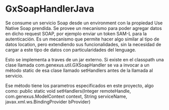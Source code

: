 # GxSoapHandlerJava

Se consume un servicio Soap desde un environment con la propiedad Use Native Soap prendida. 
Se provee un mecanismo para poder agregar datos en dicho request SOAP, por ejemplo enviar un token SAM-L para la autenticación.
Es un mecanismo que permite hacer algo similar al tipo de datos location, pero extendiendo sus funcionalidades, 
sin la necesidad de cargar a este tipo de datos con particularidades del lenguage. 

Esto se implementa a traves de un jar externo. Si existe en el classpath una clase llamada com.genexus.util.GXSoapHandler 
se va a invocar a un método static de esa clase llamado setHandlers antes de la llamada al servicio.
 
Ese método tiene los parametros especificados en este proyecto, algo como:
public static void setHandlers(Integer remoteHandle, com.genexus.ModelContext context, String serviceName, javax.xml.ws.BindingProvider bProvider)
 
